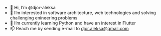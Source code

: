 - 👋 Hi, I’m @djor-aleksa
- 👀 I’m interested in software architecture, web technologies and solving challenging enineering problems
- 🌱 I’m currently learning Python and have an interest in Flutter
- 📫 Reach me by sending e-mail to djor.aleksa@gmail.com

<!---
djor-aleksa/djor-aleksa is a ✨ special ✨ repository because its `README.md` (this file) appears on your GitHub profile.
You can click the Preview link to take a look at your changes.
--->
